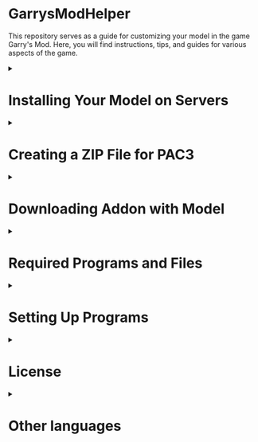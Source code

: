 # GarrysModHelper
This repository serves as a guide for customizing your model in the game Garry's Mod. Here, you will find instructions, tips, and guides for various aspects of the game.
<details>
<summary>

# Installing Your Model on Servers
</summary>

To install your model on a server, it is necessary for the server to have the [Outfitter](https://steamcommunity.com/sharedfiles/filedetails/?id=882463775) or [PAC3](https://steamcommunity.com/sharedfiles/filedetails/?id=104691717) addon, or similar addons like Outfitter. You can easily find them by pressing the <kbd>C</kbd> key.

* To set your model in [Outfitter](https://steamcommunity.com/sharedfiles/filedetails/?id=882463775), simply choose the PlayerModel from the Steam Workshop.

* To set your model in [PAC3](https://steamcommunity.com/sharedfiles/filedetails/?id=104691717), follow these steps:
  1. To change your model in PAC3, enter the PAC3 menu via the <kbd>C</kbd> menu. Then, press the <kbd>RMB</kbd> to bring up the context menu and click on `Entity`.

      ![Image Add menu context image.](/images/pac3/context_add_menu.png)

  2. Next, add a link to the [`*.zip` archive](#creating-a-zip-file-for-pac3) containing the model files in the `model` field. To create a `*.zip` file, go to the [Creating a ZIP File for PAC3](#creating-a-zip-file-for-pac3) section.
 
      ![URL field for model in entity.](/images/pac3/url_field_for_model_in_entity.png)

  3. Then, click the `wear` button, located in the top menu under `pac` > `wear`.

      ![How to wear pac.](/images/pac3/how_to_wear.png)
</details>
<details>
<summary>

# Creating a ZIP File for PAC3
</summary>
<details>
<summary>

## Description of the ZIP File for PAC3
</summary>

In the `*.zip` file, there should be a minimum of 6 files (excluding textures):
| File Type | File Description |
| --- | --- |
| `*.dx80.vtx`   | Texture coordinate file for DirectX 8.0 |
| `*.dx90.vtx`   | Texture coordinate file for DirectX 9.0 |
| `*.mdl`        | Model file |
| `*.phy`        | Physical model file (collision) |
| `*.sw.vtx`     | Texture coordinate file for Source Engine Shader (previous versions) |
| `*.vvd`        | Vertex and animation model file |

You also need to add 2 more types of files:
| File Type | File Description |
| --- | --- |
| `*.vmt` | Texture parameter description file |
| `*.vtf` | Texture image file |

If you decompile the model, it will appear as several files: `*.smd`, `*.vta`, and `*.qc`. The materials will be located in the `*.smd` file:

![Blender materials on head](/images/model/blender_materials_on_head.png)

![Explorer vmt on head](/images/model/explorer_vmt_on_head.png)

You can move all the necessary files into the `*.zip` archive. Here are some rules for creating a correct archive:

> [!CAUTION]
> 
> The archive must be created without compression.

> [!CAUTION]
> 
> You should include only one `*.mdl` file and all related files.

> [!IMPORTANT]
> 
> If the model has multiple `*.vmt` files with the same name, the model will not be displayed correctly.

> [!TIP]
> 
> You can include all files in the archive without creating folders. This way, PAC3 will work more smoothly.
</details>
<details>
<summary>

## Creating a Correct Link
</summary>

PAC3 downloads the model and installs it on your in-game character. However, PAC3 requires a correct link that will immediately initiate the download of the `*.zip` file.

Most servers support [OneDrive](https://onedrive.live.com/), [Google Drive](https://drive.google.com/drive/), [Dropbox](https://www.dropbox.com/), and [Imgur](https://imgur.com/).

There are Garry's Mod servers where you can provide a link from any other service, such as [GitHub](https://github.com/), [Discord](https://discord.com/), and others...

> [!TIP]
> 
> I recommend checking the [official documentation](https://wiki.pac3.info/tutorial/hosting/) for creating links.
<details>
<summary>

### OneDrive
</summary>

You need to convert the link on the [Hosting custom content online | General | PAC3 Wiki](https://wiki.pac3.info/tutorial/hosting#onedrive) website. To do this, copy the link that allows others access to your file.

![Button share in OneDrive](/images/websites/button_share_one_drive.png)

The link provided by the [website](https://wiki.pac3.info/tutorial/hosting#onedrive) can be [pasted into PAC3](#installing-your-model-on-servers).
</details>
<details>
<summary>

### Google Drive
</summary>

In Google Drive, you can right-click on the necessary file and open it for reading. The link you copy can be [pasted into PAC3](#installing-your-model-on-servers).
</details>
<details>
<summary>

### Dropbox
</summary>

To get a Dropbox link, copy the link and change the `dl=0` parameter to `dl=1`.

![Button copy link on Dropbox upload file](/images/websites/button_copy_link_on_dropbox_upload_file.png)

For example, change the link from `https://www.dropbox.com/s/8bj1qpkor7tbipu/logo.png?dl=0` to `https://www.dropbox.com/s/8bj1qpkor7tbipu/logo.png?dl=1`.
</details>
<details>
<summary>

### Imgur
</summary>

No action is needed with the Imgur link. Simply copy and paste it into the material or another field.
</details>
<details>
<summary>

### GitHub
</summary>

After uploading the file to GitHub, copy the Raw. After that, you can [paste it into PAC3](#installing-your-model-on-servers).

![Button copy raw on GitHub](/images/websites/button_copy_raw_on_github.png)
</details>
<details>
<summary>

### Discord
</summary>

To get a link to a file from Discord, right-click and copy the link.
</details>
</details>
</details>
<details>
<summary>

# Downloading Addon with Model
</summary>
<details>
<summary>

## Downloading Addon from Steam Workshop
</summary>

You can download an addon with a model from external sources or from the Steam Workshop.

There are two options to download the addon: the first one is simpler, and the second one is more reliable.
### [SteamWorkshopDownloader.io](https://steamworkshopdownloader.io/)
This is a website for downloading addons.
1. Paste the addon link into the input field.
2. If you see a download link for the addon, you can simply download it.
![steamworkshopdownloader.io example url link](/images/websites/steamworkshopdownloaderio_example_url_link.png).
3. If you don't see a download link but see the message `Question: do you know what SteamCMD is and are you logged into it?`, click on the `Yes` button and proceed to the [SteamCMD](#steamcmd) section.
![steamworkshopdownloader.io example steamcmd link](/images/websites/steamworkshopdownloaderio_example_steamcmd_link.png)
### [SteamCMD](https://developer.valvesoftware.com/wiki/SteamCMD)
This is the console version of Steam.
1. Run `steamcmd.exe`.
2. Type `login anonymous` to log in to SteamCMD, or you can use `login <username> [<password>] [<Steam guard code>]` to log in to your personal account.
3. Copy the command using the `Click here to copy!` button and paste it into SteamCMD.
![steamworkshopdownloader.io example steamcmd command](/images/websites/steamworkshopdownloaderio_example_steamcmd_command.png)
4. The required addon is downloaded and located in the specified folder.
</details>
<details>
<summary>

## Extracting the Addon
</summary>

All the necessary programs can be found in the [Required Programs and Files](#required-programs-and-files) section.

| File Type | Required Program |
| --- | --- |
| `*.vpk` | [GCFScape](#2-gcfscape) |
| `*.gma` | [GWTool](#7-gwtool) |

> [!WARNING]
> 
> GCFScape does not open files with hieroglyphs in the name.

* To extract downloaded [`*.vpk`](https://developer.valvesoftware.com/wiki/VPK) files, you can use the GCFScape application.
* To extract downloaded `*.gma` files, you can use the GWTool application. Simply run it and drag the file into the window that appears, and it will be unpacked in the same folder. (You may need the `7-Zip` archiver for additional extraction.)
</details>
</details>
<details>
<summary>

# Required Programs and Files
</summary>

## 1. Crowbar
Download link for the program [Releases · ZeqMacaw/Crowbar](https://github.com/ZeqMacaw/Crowbar/releases)<br>
This program is used for decompiling, compiling, and viewing models on Source and GoldSource with a user-friendly interface and open-source code.<br>
Valve page link: [Crowbar - Valve Developer Community](https://developer.valvesoftware.com/w/index.php?title=Crowbar)
## 2. GCFScape
Download link for the program [GCFScape](https://gamebanana.com/tools/26)<br>
GCFScape is a tool for viewing and extracting files from resource archives of Quake, GoldSrc, and Source games.<br>
Valve page link: [GCFScape - Valve Developer Community](https://developer.valvesoftware.com/wiki/GCFScape)
## 3. VTFEdit
Download link for the program [VTFLib/VTFEdit v1.3.3](https://gamebanana.com/tools/95)<br>
VTFEdit is a tool for viewing, editing, and creating VTF and VMT files.<br>
Valve page link: [VTFEdit - Valve Developer Community](https://developer.valvesoftware.com/wiki/VTFEdit)
## 4. Blender
Blender should be version `2.92` or higher. Whether it's the Steam version or from the [blender.org](https://www.blender.org/) website. Download links:
* blender.org - [Download — blender.org](https://www.blender.org/download/);
* blender.org - 2.92 - [Index of /release/Blender2.92/](https://download.blender.org/release/Blender2.92/);
* Steam - [Blender on Steam](https://store.steampowered.com/app/365670/Blender/).
## 5. default_physics.smd
File for correct rigging of the model. You can download this file from my repository by simply clicking `<> Code` -> `Download ZIP` or through this link [default_physics.smd](/files/default_physics.smd).
## 6. Blender Source Tools
Download link for Blender add-on [Blender Source Tools](http://steamreview.org/BlenderSourceTools/download)  
Blender Source Tools add support for the _Source Engine_ to _Blender_, a free 3D modeling package. Whether you're making a simple hat or a fully articulated character, Blender Source Tools make exporting easier.  
Valve page link: [Blender Source Tools - Valve Developer Community](https://developer.valvesoftware.com/wiki/Blender_Source_Tools)
## 7. GWTool
Download link [GWTool](https://github.com/fgblomqvist/gwtool/releases).  
This application is needed to unpack `*.gma` files.
## 8. ProportionTrick Script
Download link [ProportionTrick Script](https://github.com/sksh70/proportion_trick_script).<br>
This is a special script for creating model proportions.
## 9. 7-Zip
Download link [7-Zip](https://www.7-zip.org/).<br>
This application is needed for working with archives.
</details>
<details>
<summary>

# Setting Up Programs
</summary>

## 1. Crowbar
You need to specify the path to `steam.exe`. To do this, open the `Set Up Games` tab and click the `Browse...` button next to the text `Steam executable (steam.exe) [Used for "Run Game" button]:`.  
If you need to specify the path to the game, you can do it in the same tab by selecting the game in the upper ComboBox.

## 2. Blender
You need to add `Blender Source Tools` as an add-on in Blender. Step-by-step instructions:
1. Click the `Edit` button (next to the application header).
2. Click the `Preferences` button.
3. Click the `Add-ons` button (left side in the opened window).
4. Click the `Install` button.
5. Choose the path to `blender_source_tools_3.2.5.zip`.
6. Check the box for `Import-Export: Blender Source Tools`.
Now you can import and export models in the `*.smd` and `*.dmx` formats.
</details>
<details>
<summary>

# License
</summary>

GarrysModHelper © 2024 is licensed under Attribution-NonCommercial-NoDerivatives 4.0 International. To view a copy of this license, visit [http://creativecommons.org/licenses/by-nc-nd/4.0/](http://creativecommons.org/licenses/by-nc-nd/4.0/).
</details>
<details>
<summary>

# Other languages
</summary>

* [English version](/README.md)
* [Русская версия](/README_ru.md)
</details>